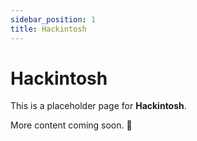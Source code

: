 ```yaml
---
sidebar_position: 1
title: Hackintosh
---
```


# Hackintosh

This is a placeholder page for **Hackintosh**.

More content coming soon. 🚧

